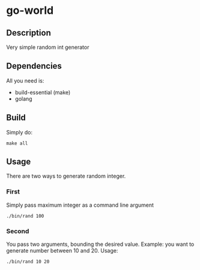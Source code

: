 # go-world
## Description
Very simple random int generator

## Dependencies
All you need is:
- build-essential (make)
- golang

## Build
Simply do:
```
make all
```

## Usage
There are two ways to generate random integer. 

### First
Simply pass maximum integer as a command line argument
```
./bin/rand 100
```

### Second
You pass two arguments, bounding the desired value.
Example: you want to generate number between 10 and 20.
Usage:
```
./bin/rand 10 20
```

